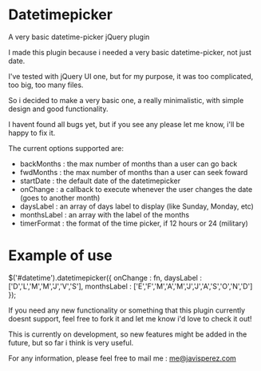 Datetimepicker
==============

A very basic datetime-picker jQuery plugin

I made this plugin because i needed a very basic datetime-picker, not just date.

I've tested with jQuery UI one, but for my purpose, it was too complicated, too big, too many files.

So i decided to make a very basic one, a really minimalistic, with simple design and good functionality.

I havent found all bugs yet, but if you see any please let me know, i'll be happy to fix it.


The current options supported are:

- backMonths : the max number of months than a user can go back
- fwdMonths : the max number of months than a user can seek foward
- startDate : the default date of the datetimepicker
- onChange  : a callback to execute whenever the user changes the date (goes to another month)
- daysLabel : an array of days label to display (like Sunday, Monday, etc)
- monthsLabel : an array with the label of the months
- timerFormat : the format of the time picker, if 12 hours or 24 (military)


Example of use
==============

  $('#datetime').datetimepicker({
    onChange : fn,
    daysLabel : ['D','L','M','M','J','V','S'],
    monthsLabel : ['E','F','M','A','M','J','J','A','S','O','N','D']
  });


If you need any new functionality or something that this plugin currently doesnt support, feel free to fork it and let me know i'd love to check it out!

This is currently on development, so new features might be added in the future, but so far i think is very useful.

For any information, please feel free to mail me : me@javisperez.com



